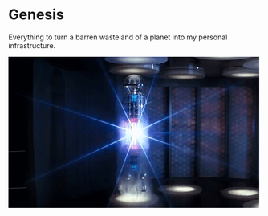 # Genesis

Everything to turn a barren wasteland of a planet into my personal infrastructure.

![The Genesis Device from Star Trek II: The Wrath of Khan](https://raw.githubusercontent.com/hartmantis/genesis/refs/heads/main/images/genesis.gif)
